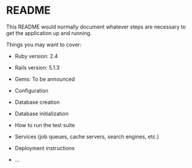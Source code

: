# README

This README would normally document whatever steps are necessary to get the
application up and running.

Things you may want to cover:

* Ruby version: 2.4
* Rails version: 5.1.3

* Gems: To be announced

* Configuration

* Database creation

* Database initialization

* How to run the test suite

* Services (job queues, cache servers, search engines, etc.)

* Deployment instructions

* ...
